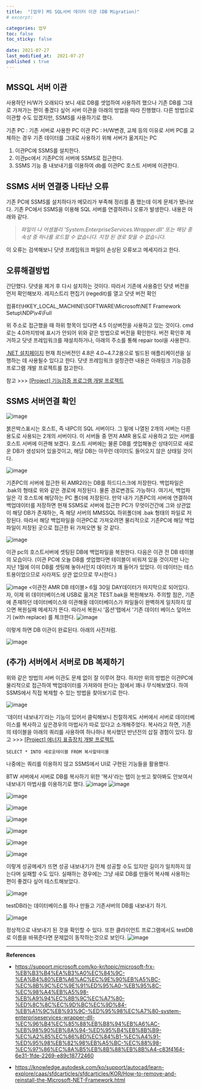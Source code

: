 ```yaml
---
title:  "[업무] MS SQL서버 데이터 이관 (DB Migration)"
# excerpt: 

categories: 업무
toc: false
toc_sticky: false
 
date: 2021-07-27
last_modified_at:  2021-07-27
published : true
---
```


<!-- 
포스트 양식은 아래를 참고하세요. 
## 제목

*"사전정의1"*
*"사전정의2"*

```
코드설명
코드설명
코드설명
```
> 인용구 입력

참고: https://support.zendesk.com/hc/ko/articles/203691016-%EB%A7%88%ED%81%AC%EB%8B%A4%EC%9A%B4%EC%9C%BC%EB%A1%9C-%ED%85%8D%EC%8A%A4%ED%8A%B8-%EC%84%9C%EC%8B%9D-%EC%A7%80%EC%A0%95%ED%95%98%EA%B8%B0

마크다운으로 이미지삽입
![이미지 로드되지 않는경우 텍스트](이미지주소)

html문법으로 이미지삽입
<img src="주소" width="40%" height="30%" title="px(픽셀) 크기 설정" alt="onlineimage"></img>

 -->

## MSSQL 서버 이관

사용하던 H/W가 오래되다 보니 새로 DB를 셋업하여 사용하려 했으나 기존 DB를 그대로 가져가는 편이 좋겠다 싶어 서버 이관을 아래의 방법을 따라 진행했다. 다른 방법으로 이관할 수도 있겠지만, SSMS를 사용하기로 했다.

기존 PC : 기존 서버로 사용한 PC
이관 PC : H/W변경, 교체 등의 이유로 서버 PC를 교체하는 경우 기존 데이터를 그대로 사용하기 위해 서버가 옮겨지는 PC

1. 이관PC에 SSMS를 설치한다. 
2. 이관pc에서 기존PC의 서버에 SSMS로 접근한다. 
3. SSMS 기능 중 내보내기를 이용하여 db를 이관PC 호스트 서버에 이관한다. 

## SSMS 서버 연결중 나타난 오류

기존 PC에 SSMS를 설치하다가 메모리가 부족해 정리를 좀 했는데 이게 문제가 됐나보다. 기존 PC에서 SSMS을 이용해 SQL 서버를 연결하려니 오류가 발생한다. 내용은 아래와 같다.


> *파일이 나 어셈블리 'System.EnterpriseServices.Wrapper.dll' 또는 해당 종속성 중 하나를 로드할 수 없습니다. 지정 된 경로 찾을 수 없습니다.*

이 오류는 검색해보니 닷넷 프레임워크 파일이 손상된 오류보고 메세지라고 한다.

## 오류해결방법

간단했다. 닷넷을 제거 후 다시 설치하는 것이다. 따라서 기존에 사용중인 닷넷 버전을 먼저 확인해보자.
레지스트리 편집기 (regedit)를 열고 닷넷 버전 확인

컴퓨터\HKEY_LOCAL_MACHINE\SOFTWARE\Microsoft\NET Framework Setup\NDP\v4\Full

위 주소로 접근했을 때 하위 항목이 있다면 4.5 이상버전을 사용하고 있는 것이다. cmd로는 4.0까지밖에 표시가 안되어 위와 같은 방법으로 버전을 확인한다. 버전 확인후 제거하고 닷넷 프레임워크를 재설치하거나, 아래의 주소를 통해 repair tool을 사용한다. 

[.NET 설치페이지](https://www.microsoft.com/en-us/download/details.aspx?id=30135)
현재 최신버전인 4.8은 4.0~4.7.2용으로 빌드된 애플리케이션을 실행하는 데 사용될수 있다고 한다. 닷넷 프레임워크 설정관련 내용은 아래링크 기능검증 프로그램 개발 프로젝트를 참고한다.  

참고  >>> [[Project] 기능검증 프로그램 개발 프로젝트](https://seungpphire.github.io/blog/%EC%B9%B4%ED%85%8C%EA%B3%A0%EB%A6%AC/, "online link")

## SSMS 서버연결 확인
![image](https://user-images.githubusercontent.com/82863114/127281165-3d377b9d-2e1c-488c-9b83-66af67350053.png)

붉은박스표시는 호스트, 즉 내PC의 SQL 서버이다. 그 밑에 나열된 2개의 서버는 다른 용도로 사용되는 2개의 서버이다. 이 서버들 중 먼저 AMR 용도로 사용하고 있는 서버를 호스트 서버에 이관해 보겠다. 호스트 서버에는 물론 DB를 셋업해놓은 상태이므로 새로운 DB가 생성되어 있을것이고, 해당 DB는 아무런 데이터도 들어오지 않은 상태일 것이다. 

![image](https://user-images.githubusercontent.com/82863114/127281384-7474fce9-b4e9-4f40-925f-301fdb0cd385.png)


기존PC의 서버에 접근한 뒤 AMR2라는 DB를 하드디스크에 저장한다. 백업파일은 .bak의 형태로 위와 같은 경로에 저장된다. 물론 경로변경도 가능하다. 여기서, 백업파일은 각 호스트에 해당하는 PC 폴더에 저장된다. 만약 내가 기존PC의 서버에 연결하여 백업데이터를 저장하면 현재 SSMS로 서버에 접근한 PC가 무엇이건간에 그와 상관없이 해당 DB가 존재하는, 즉 해당 서버의 MMSSQL 하위폴더에 .bak 형태의 파일로 저장된다. 따라서 해당 백업파일을 이관PC로 가져오려면 물리적으로 기존PC에 해당 백업파일이 저장된 곳으로 접근한 뒤 가져오면 될 것 같다.

![image](https://user-images.githubusercontent.com/82863114/127262834-02f1f21c-0982-4aa8-9cf0-50fcb2dea416.png)

이관 pc의 호스트서버에 셋팅된 DB에 백업파일을 복원한다. 
다음은 이관 전 DB 테이블의 모습이다. 
(이관 PC에 오늘 DB를 셋업했다면 테이블이 비워져 있을 것이지만 나는 지난 1월에 이미 DB를 셋팅해 놓아서인지 데이터가 꽤 들어가 있었다. 이 데이터는 테스트용이었으므로 사라져도 상관 없으므로 무시한다.)

![image](https://user-images.githubusercontent.com/82863114/127265392-60c4a4ce-5ea2-43ca-9eaa-a6c8ceb94499.png)
<이관전 AMR DB 테이블>
6월 30일 DAY데이터가 마지막으로 되어있다.
자, 이제 위 데이터베이스에 USB로 옮겨온 TEST.bak을 복원해보자.
주의할 점은, 기존에 존재하던 데이터베이스와 이관해올 데이터베이스가 파일들이 완벽하게 일치하지 않으면 복원실패 메세지가 뜬다. 따라서 복원시 '옵션'탭에서 '기존 데이터 베이스 덮어쓰기 (with replace) 를 체크한다.
![image](https://user-images.githubusercontent.com/82863114/127281682-ec5f5a06-169f-4f65-82fb-d2077849e5dc.png)

이렇게 하면 DB 이관이 완료된다. 아래의 사진처럼. 

![image](https://user-images.githubusercontent.com/82863114/127281553-62da8fad-b665-402c-8097-22531a70222b.png)

## (추가) 서버에서 서버로 DB 복제하기
위와 같은 방법의 서버 이관도 문제 없이 잘 이루어 졌다. 하지만 위의 방법은 이관PC에 물리적으로 접근하여 백업데이터를 가져와야 한다는 점에서 꽤나 무식해보였다. 하여 SSMS에서 직접 복제할 수 있는 방법을 찾아보기로 한다. 

![image](https://user-images.githubusercontent.com/82863114/127281801-8c6a49c1-c2eb-4a66-8df7-1bb2d1daf2c7.png)

'데이터 내보내기'라는 기능이 있어서 클릭해보니 친절하게도 서버에서 서버로 데이터베이스를 복사하고 싶은경우의 마법사가 따로 있다고 소개해주었다. 복사라고 하면, 기존의 테이블을 아래의 쿼리를 사용하여 하나하나 복사했던 
반년전의 삽질 경험이 있다. 
참고  >>> [[Project] 에너지 표출장치 개발 프로젝트](https://seungpphire.github.io/blog/)

```
SELECT * INTO 새로운테이블 FROM 복사할테이블
```
나중에는 쿼리를 이용하지 않고 SSMS에서 UI로 구현된 기능들을 활용했다. 

BTW
서버에서 서버로 DB를 복사하기 위한 '복사'라는 탭이 눈씻고 찾아봐도 안보여서 내보내기 마법사를 이용하기로 했다.
![image](https://user-images.githubusercontent.com/82863114/127272942-d9cc9783-23e4-4050-963e-3e4ee76d1290.png)
![image](https://user-images.githubusercontent.com/82863114/127273269-46b5911f-0a95-4dbf-8113-bf70b1bde641.png)

![image](https://user-images.githubusercontent.com/82863114/127273543-a0323ef2-561a-4317-94dc-768d2f68110b.png)

![image](https://user-images.githubusercontent.com/82863114/127273663-332b2582-2e23-47a8-8c2d-23e10d19292f.png)

![image](https://user-images.githubusercontent.com/82863114/127273747-b28bb1a7-91e2-4444-aa4a-e0f96b777210.png)

![image](https://user-images.githubusercontent.com/82863114/127273761-3c9a5474-3777-4558-8205-e6fa20b58699.png)

![image](https://user-images.githubusercontent.com/82863114/127273830-a4080c45-6dad-462a-bf56-897602b515d0.png)

![image](https://user-images.githubusercontent.com/82863114/127273896-1266d535-6f55-4410-bc58-7c21132f0363.png)

이렇게 성공메세가 뜨면 성공
내보내기가 전체 성공할 수도 있지만 길이가 일치하지 않는다며 실패할 수도 있다. 
실패하는 경우에는 그냥 새로 DB를 만들어 복사해 사용하는 편이 좋겠다 싶어 테스트해보았다.

![image](https://user-images.githubusercontent.com/82863114/127279133-04fc30d8-ca8c-4199-88c8-ac5108ae04b4.png)

testDB라는 데이터베이스를 하나 만들고 기존서버의 DB를 내보내기 하기.

![image](https://user-images.githubusercontent.com/82863114/127279431-0bee8fc6-1b09-43df-b64e-a2c5e8c4c8af.png)

정상적으로 내보내기 된 것을 확인할 수 있다. 또한 클라이언트 프로그램에서도 testDB로 이름을 바꿔준다면 문제없이 동작하는것으로 보인다. 
![image](https://user-images.githubusercontent.com/82863114/127280693-159f8b5f-2063-484d-a3b3-77bf772dffad.png) 


*****
**References**
* https://support.microsoft.com/ko-kr/topic/microsoft-frx-%EB%B3%B4%EA%B3%A0%EC%84%9C-%EA%B4%80%EB%A6%AC%EC%9E%90%EB%A5%BC-%EC%8B%9C%EC%9E%91%ED%95%A0-%EB%95%8C-%EC%98%A4%EB%A5%98-%EB%A9%94%EC%8B%9C%EC%A7%80-%ED%8C%8C%EC%9D%BC%EC%9D%84-%EB%A1%9C%EB%93%9C-%ED%95%98%EC%A7%80-system-enterpriseservices-wrapper-dll-%EC%96%B4%EC%85%88%EB%B8%94%EB%A6%AC-%EB%98%90%EB%8A%94-%ED%95%B4%EB%8B%B9-%EC%A2%85%EC%86%8D%EC%84%B1-%EC%A4%91-%ED%95%98%EB%82%98%EB%A5%BC-%EC%88%98-%EC%97%86%EC%8A%B5%EB%8B%88%EB%8B%A4-c83f4164-6e31-1fde-2269-e89c18772460

* https://knowledge.autodesk.com/ko/support/autocad/learn-explore/caas/sfdcarticles/sfdcarticles/KOR/How-to-remove-and-reinstall-the-Microsoft-NET-Framework.html